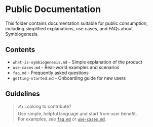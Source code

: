 # Public Documentation

This folder contains documentation suitable for public consumption, including simplified explanations, use cases, and FAQs about Symbiogenesis.

## Contents

- `what-is-symbiogenesis.md` - Simple explanation of the product
- `use-cases.md` - Real-world examples and scenarios  
- `faq.md` - Frequently asked questions
- `getting-started.md` - Onboarding guide for new users

## Guidelines

> ✍️ Looking to contribute?  
> Use simple, helpful language and start from user benefit.  
> For examples, see [`faq.md`](./faq.md) or [`use-cases.md`](./use-cases.md).
